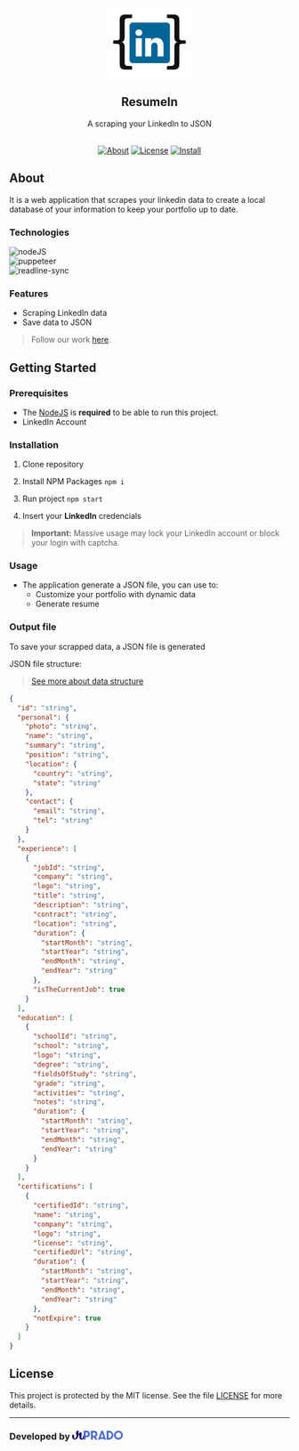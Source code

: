<br>
<div align="center">
    <img src=".github/logo.png" alt="Logo Repo" width="150">
    <h2>
        ResumeIn
    </h2>
    A scraping your LinkedIn to JSON
</div>
<br>
<div align="center">

[![About](https://img.shields.io/badge/-About-212121)](#about)
[![License](https://img.shields.io/badge/-License-212121)](/LICENSE)
[![Install](https://img.shields.io/badge/-Getting%20Started-006699)](#getting-started)

</div>

## About

It is a web application that scrapes your linkedin data to create a local database of your information to keep your portfolio up to date.

### Technologies

![nodeJS](https://img.shields.io/badge/-v16.14.0-ffffff?style=social&label=nodeJS)</br>![puppeteer](https://img.shields.io/github/package-json/dependency-version/rpradosilva/resume-in/puppeteer?style=social)</br>![readline-sync](https://img.shields.io/github/package-json/dependency-version/rpradosilva/resume-in/readline-sync?style=social)

### Features

- Scraping LinkedIn data
- Save data to JSON

> Follow our work [here](https://github.com/rpradosilva/resume-in/projects/1).

## Getting Started

### Prerequisites

- The [NodeJS](https://nodejs.org/) is **required** to be able to run this project.
- LinkedIn Account

### Installation

1. Clone repository

2. Install NPM Packages `npm i`

3. Run project `npm start`

4. Insert your **LinkedIn** credencials

> **Important:** Massive usage may lock your LinkedIn account or block your login with captcha.

### Usage

- The application generate a JSON file, you can use to:
  - Customize your portfolio with dynamic data
  - Generate resume

### Output file

To save your scrapped data, a JSON file is generated

JSON file structure:

> [See more about data structure](/.github/data-structure.md)

```json
{
  "id": "string",
  "personal": {
    "photo": "string",
    "name": "string",
    "summary": "string",
    "position": "string",
    "location": {
      "country": "string",
      "state": "string"
    },
    "contact": {
      "email": "string",
      "tel": "string"
    }
  },
  "experience": [
    {
      "jobId": "string",
      "company": "string",
      "logo": "string",
      "title": "string",
      "description": "string",
      "contract": "string",
      "location": "string",
      "duration": {
        "startMonth": "string",
        "startYear": "string",
        "endMonth": "string",
        "endYear": "string"
      },
      "isTheCurrentJob": true
    }
  ],
  "education": [
    {
      "schoolId": "string",
      "school": "string",
      "logo": "string",
      "degree": "string",
      "fieldsOfStudy": "string",
      "grade": "string",
      "activities": "string",
      "notes": "string",
      "duration": {
        "startMonth": "string",
        "startYear": "string",
        "endMonth": "string",
        "endYear": "string"
      }
    }
  ],
  "certifications": [
    {
      "certifiedId": "string",
      "name": "string",
      "company": "string",
      "logo": "string",
      "license": "string",
      "certifiedUrl": "string",
      "duration": {
        "startMonth": "string",
        "startYear": "string",
        "endMonth": "string",
        "endYear": "string"
      },
      "notExpire": true
    }
  ]
}
```

## License

This project is protected by the MIT license. See the file [LICENSE](/LICENSE) for more details.

---

### **Developed by** [<img alt="Logo RPrado" src="https://raw.githubusercontent.com/rpradosilva/rpradosilva/master/.github/logo-rprado.png" width="91px" />](http://rprado.design)
